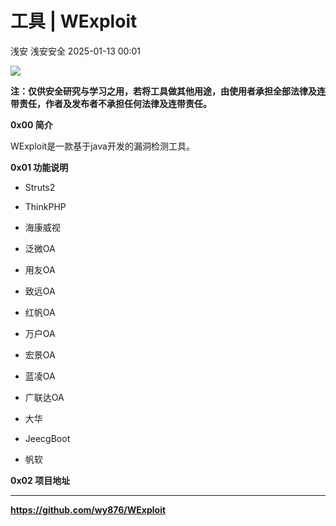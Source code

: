 #  工具 | WExploit   
浅安  浅安安全   2025-01-13 00:01  
  
![](https://mmbiz.qpic.cn/sz_mmbiz_png/7stTqD182SXmJaNdJcVPOibCzCLogHKfIWnENw7aXXkL2179l0JgcqHTGut0k6rQIBUIk74QIfuCbbY1EOoz8xw/640?wx_fmt=png&from=appmsg "")  
  
**注：仅供安全研究与学习之用，若将工具做其他用途，由使用者承担全部法律及连带责任，作者及发布者不承担任何法律及连带责任。**  
  
**0x00 简介**  
  
WExploit是一款基于java开发的漏洞检测工具。  
  
**0x01 功能说明**  
- Struts2  
  
- ThinkPHP  
  
- 海康威视  
  
- 泛微OA  
  
- 用友OA  
  
- 致远OA  
  
- 红帆OA  
  
- 万户OA  
  
- 宏景OA  
  
- 蓝凌OA  
  
- 广联达OA  
  
- 大华  
  
- JeecgBoot  
  
- 帆软  
  
**0x02 项目地址**  
****  
  
**https://github.com/wy876/WExploit**  
  
  
  
